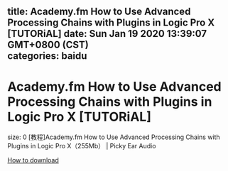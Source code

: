 
title: Academy.fm How to Use Advanced Processing Chains with Plugins in Logic Pro X [TUTORiAL]
date: Sun Jan 19 2020 13:39:07 GMT+0800 (CST)    
categories: baidu
---

# Academy.fm How to Use Advanced Processing Chains with Plugins in Logic Pro X [TUTORiAL]
size: 0
 [教程]Academy.fm How to Use Advanced Processing Chains with Plugins in Logic Pro X（255Mb） | Picky Ear Audio
 

[How to download](https://bpcam.bemobtrk.com/go/2ceec3aa-1ca2-46d6-b9ff-aaa5c184517c?jno=5198)
